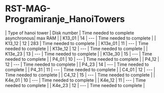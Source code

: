 # RST-MAG-Programiranje_HanoiTowers

| Type of hanoi tower | Disk number | Time needed to complete asynchronous| max RAM |
| K13_01 | 14 | --- | Time needed to complete |
| K13_12 | 12 | 283 | Time needed to complete |
| K13e_01 | 11 | --- | Time needed to complete |
| K13e_12 | 12 | --- | Time needed to complete |
| K13e_23 | 13 | --- | Time needed to complete |
| K13e_30 | 15 | --- | Time needed to complete |
| P4_01 | 10 | --- | Time needed to complete |
| P4_12 | 12 | --- | Time needed to complete |
| P4_23 | 14 | --- | Time needed to complete |
| P4_31 | 11 | --- | Time needed to complete |
| C4_01 | 12 | --- | Time needed to complete |
| C4_12 | 15 | --- | Time needed to complete |
| K4e_01 | 10 | --- | Time needed to complete |
| K4e_12 | 11 | --- | Time needed to complete |
| K4e_23 | 12 | --- | Time needed to complete |
